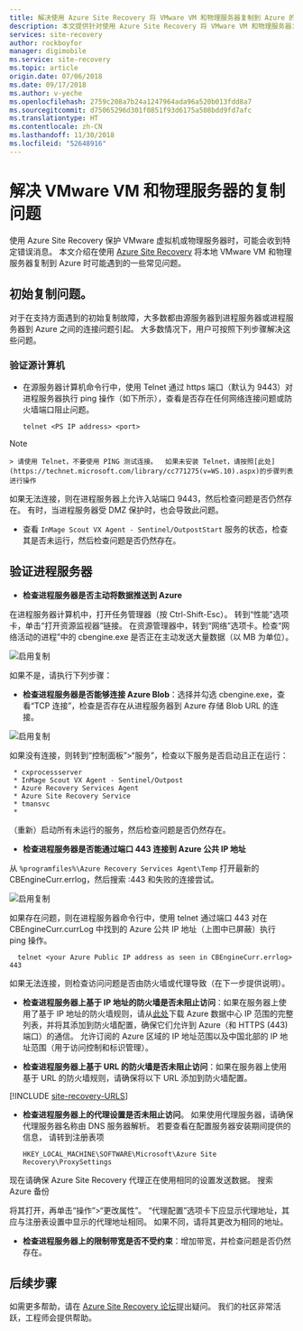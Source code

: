 ```yaml
---
title: 解决使用 Azure Site Recovery 将 VMware VM 和物理服务器复制到 Azure 的复制问题 | Azure
description: 本文提供针对使用 Azure Site Recovery 将 VMware VM 和物理服务器复制到 Azure 时的常见复制问题的疑难解答。
services: site-recovery
author: rockboyfor
manager: digimobile
ms.service: site-recovery
ms.topic: article
origin.date: 07/06/2018
ms.date: 09/17/2018
ms.author: v-yeche
ms.openlocfilehash: 2759c208a7b24a1247964ada96a520b013fdd8a7
ms.sourcegitcommit: d75065296d301f0851f93d6175a508bdd9fd7afc
ms.translationtype: HT
ms.contentlocale: zh-CN
ms.lasthandoff: 11/30/2018
ms.locfileid: "52648916"
---
```

# <a name="troubleshoot-replication-issues-for-vmware-vms-and-physical-servers"></a>解决 VMware VM 和物理服务器的复制问题

使用 Azure Site Recovery 保护 VMware 虚拟机或物理服务器时，可能会收到特定错误消息。 本文介绍在使用 [Azure Site Recovery](site-recovery-overview.md) 将本地 VMware VM 和物理服务器复制到 Azure 时可能遇到的一些常见问题。

## <a name="initial-replication-issues"></a>初始复制问题。

对于在支持方面遇到的初始复制故障，大多数都由源服务器到进程服务器或进程服务器到 Azure 之间的连接问题引起。 大多数情况下，用户可按照下列步骤解决这些问题。

### <a name="verify-the-source-machine"></a>验证源计算机
* 在源服务器计算机命令行中，使用 Telnet 通过 https 端口（默认为 9443）对进程服务器执行 ping 操作（如下所示），查看是否存在任何网络连接问题或防火墙端口阻止问题。

    `telnet <PS IP address> <port>`
> [!NOTE]
    > 请使用 Telnet，不要使用 PING 测试连接。  如果未安装 Telnet，请按照[此处](https://technet.microsoft.com/library/cc771275(v=WS.10).aspx)的步骤列表进行操作

如果无法连接，则在进程服务器上允许入站端口 9443，然后检查问题是否仍然存在。 有时，当进程服务器受 DMZ 保护时，也会导致此问题。

* 查看 `InMage Scout VX Agent - Sentinel/OutpostStart` 服务的状态，检查其是否未运行，然后检查问题是否仍然存在。   

## <a name="verify-the-process-server"></a>验证进程服务器

* **检查进程服务器是否主动将数据推送到 Azure**

在进程服务器计算机中，打开任务管理器（按 Ctrl-Shift-Esc）。 转到“性能”选项卡，单击“打开资源监视器”链接。 在资源管理器中，转到“网络”选项卡。检查“网络活动的进程”中的 cbengine.exe 是否正在主动发送大量数据（以 MB 为单位）。

![启用复制](./media/vmware-azure-troubleshoot-replication/cbengine.png)

如果不是，请执行下列步骤：

* **检查进程服务器是否能够连接 Azure Blob**：选择并勾选 cbengine.exe，查看“TCP 连接”，检查是否存在从进程服务器到 Azure 存储 Blob URL 的连接。

![启用复制](./media/vmware-azure-troubleshoot-replication/rmonitor.png)

如果没有连接，则转到“控制面板”>“服务”，检查以下服务是否启动且正在运行：

     * cxprocessserver
     * InMage Scout VX Agent - Sentinel/Outpost
     * Azure Recovery Services Agent
     * Azure Site Recovery Service
     * tmansvc
     *
（重新）启动所有未运行的服务，然后检查问题是否仍然存在。

* **检查进程服务器是否能通过端口 443 连接到 Azure 公共 IP 地址**

从 `%programfiles%\Azure Recovery Services Agent\Temp` 打开最新的 CBEngineCurr.errlog，然后搜索 :443 和失败的连接尝试。

![启用复制](./media/vmware-azure-troubleshoot-replication/logdetails1.png)

如果存在问题，则在进程服务器命令行中，使用 telnet 通过端口 443 对在 CBEngineCurr.currLog 中找到的 Azure 公共 IP 地址（上图中已屏蔽）执行 ping 操作。

      telnet <your Azure Public IP address as seen in CBEngineCurr.errlog>  443
如果无法连接，则检查访问问题是否由防火墙或代理导致（在下一步提供说明）。

* **检查进程服务器上基于 IP 地址的防火墙是否未阻止访问**：如果在服务器上使用了基于 IP 地址的防火墙规则，请从[此处](https://www.microsoft.com/download/details.aspx?id=42064)下载 Azure 数据中心 IP 范围的完整列表，并将其添加到防火墙配置，确保它们允许到 Azure（和 HTTPS (443) 端口）的通信。  允许订阅的 Azure 区域的 IP 地址范围以及中国北部的 IP 地址范围（用于访问控制和标识管理）。

* **检查进程服务器上基于 URL 的防火墙是否未阻止访问**：如果在服务器上使用基于 URL 的防火墙规则，请确保将以下 URL 添加到防火墙配置。

[!INCLUDE [site-recovery-URLS](../../includes/site-recovery-URLS.md)]  

* **检查进程服务器上的代理设置是否未阻止访问**。  如果使用代理服务器，请确保代理服务器名称由 DNS 服务器解析。
若要查看在配置服务器安装期间提供的信息， 请转到注册表项

    `HKEY_LOCAL_MACHINE\SOFTWARE\Microsoft\Azure Site Recovery\ProxySettings`

现在请确保 Azure Site Recovery 代理正在使用相同的设置发送数据。
搜索 Azure 备份

将其打开，再单击“操作”>“更改属性”。 “代理配置”选项卡下应显示代理地址，其应与注册表设置中显示的代理地址相同。 如果不同，请将其更改为相同的地址。

* **检查进程服务器上的限制带宽是否不受约束**：增加带宽，并检查问题是否仍然存在。

## <a name="next-steps"></a>后续步骤
如需更多帮助，请在 [Azure Site Recovery 论坛](https://www.azure.cn/support/contact/)提出疑问。 我们的社区非常活跃，工程师会提供帮助。
<!--Update_Description: update meta properties, wording update, update link -->
